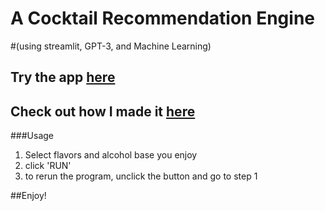# A Cocktail Recommendation Engine 
#(using streamlit, GPT-3, and Machine Learning)
## Try the app [here]()
## Check out how I made it [here](https://medium.com/@AI_Digest/how-i-made-a-cocktail-recommendation-app-using-machine-learning-with-python-streamlit-airtable-9e60dc054dc)

###Usage
1. Select flavors and alcohol base you enjoy
2. click 'RUN'
3. to rerun the program, unclick the button and go to step 1

##Enjoy!
